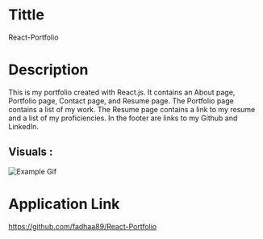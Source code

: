 # Tittle 
React-Portfolio

# Description
This is my portfolio created with React.js. It contains an About page, Portfolio page, Contact page, and Resume page. The Portfolio page contains a list of my work. The Resume page contains a link to my resume and a list of my proficiencies.
 In the footer are links to my Github and LinkedIn.

## Visuals :
![Example Gif](./src/assets/images/example21.gif)


 # Application Link
 https://github.com/fadhaa89/React-Portfolio

